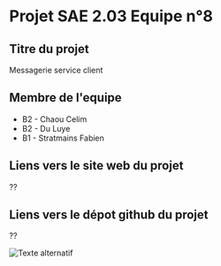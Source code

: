 # Projet SAE 2.03 Equipe n°8

## Titre du projet
Messagerie service client

## Membre de l'equipe
- B2 - Chaou Celim
- B2 - Du Luye
- B1 - Stratmains Fabien

## Liens vers le site web du projet
??

## Liens vers le dépot github du projet
??

![Texte alternatif](![![image](https://github.com/CelimS/docker_sae203/assets/166292533/843eb56b-91be-41c4-87b6-97d290632b39)
)

